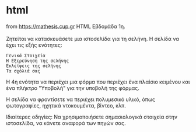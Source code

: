 # html

from https://mathesis.cup.gr HTML Εβδομάδα 1η.<br><br>
Ζητείται να κατασκευάσετε μια ιστοσελίδα για τη σελήνη. Η σελίδα να έχει τις εξής ενότητες:

    Γενικά Στοιχεία
    Η Εξερεύνηση της σελήνης
    Εκλείψεις της σελήνης
    Τα σχόλιά σας

Η 4η ενότητα να περιέχει μια φόρμα που περιέχει ένα πλαίσιο κειμένου και ένα πλήκτρο "Υποβολή" για την υποβολή της φόρμας.

Η σελίδα να φροντίσετε να περιέχει πολυμεσικό υλικό, όπως φωτογραφίες, ηχητικά ντοκουμέντα, βίντεο, κλπ.

Ιδιαίτερες οδηγίες: Να χρησιμοποιήσετε σημασιολογικά στοιχεία στην ιστοσελίδα, να κάνετε αναφορά των πηγών σας.
